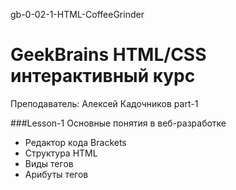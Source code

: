 gb-0-02-1-HTML-CoffeeGrinder
# GeekBrains HTML/CSS интерактивный курс
Преподаватель: Алексей Кадочников 
part-1

###Lesson-1
Основные понятия в веб-разработке
- Редактор кода Brackets
- Структура HTML
- Виды тегов
- Арибуты тегов





